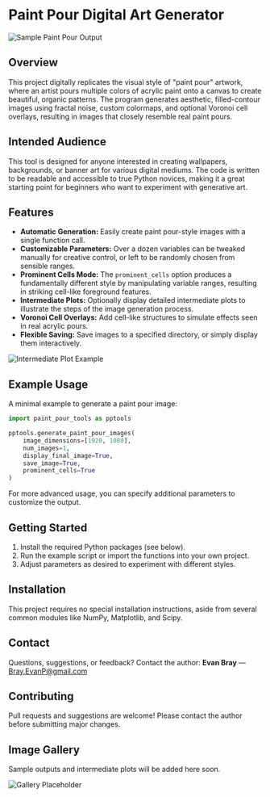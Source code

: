 # Paint Pour Digital Art Generator

![Sample Paint Pour Output](PLACEHOLDER_FOR_MAIN_IMAGE)

## Overview
This project digitally replicates the visual style of "paint pour" artwork, where an artist pours multiple colors of acrylic paint onto a canvas to create beautiful, organic patterns. The program generates aesthetic, filled-contour images using fractal noise, custom colormaps, and optional Voronoi cell overlays, resulting in images that closely resemble real paint pours.

## Intended Audience
This tool is designed for anyone interested in creating wallpapers, backgrounds, or banner art for various digital mediums. The code is written to be readable and accessible to true Python novices, making it a great starting point for beginners who want to experiment with generative art.

## Features
- **Automatic Generation:** Easily create paint pour-style images with a single function call.
- **Customizable Parameters:** Over a dozen variables can be tweaked manually for creative control, or left to be randomly chosen from sensible ranges.
- **Prominent Cells Mode:** The `prominent_cells` option produces a fundamentally different style by manipulating variable ranges, resulting in striking cell-like foreground features.
- **Intermediate Plots:** Optionally display detailed intermediate plots to illustrate the steps of the image generation process.
- **Voronoi Cell Overlays:** Add cell-like structures to simulate effects seen in real acrylic pours.
- **Flexible Saving:** Save images to a specified directory, or simply display them interactively.

![Intermediate Plot Example](PLACEHOLDER_FOR_INTERMEDIATE_IMAGE)

## Example Usage
A minimal example to generate a paint pour image:

```python
import paint_pour_tools as pptools

pptools.generate_paint_pour_images(
    image_dimensions=[1920, 1080],
    num_images=1,
    display_final_image=True,
    save_image=True,
    prominent_cells=True
)
```

For more advanced usage, you can specify additional parameters to customize the output.

## Getting Started
1. Install the required Python packages (see below).
2. Run the example script or import the functions into your own project.
3. Adjust parameters as desired to experiment with different styles.

## Installation
This project requires no special installation instructions, aside from several common modules like NumPy, Matplotlib, and Scipy. 

## Contact
Questions, suggestions, or feedback? Contact the author:
**Evan Bray** — Bray.EvanP@gmail.com

## Contributing
Pull requests and suggestions are welcome! Please contact the author before submitting major changes.

## Image Gallery
Sample outputs and intermediate plots will be added here soon.

![Gallery Placeholder](PLACEHOLDER_FOR_GALLERY)
